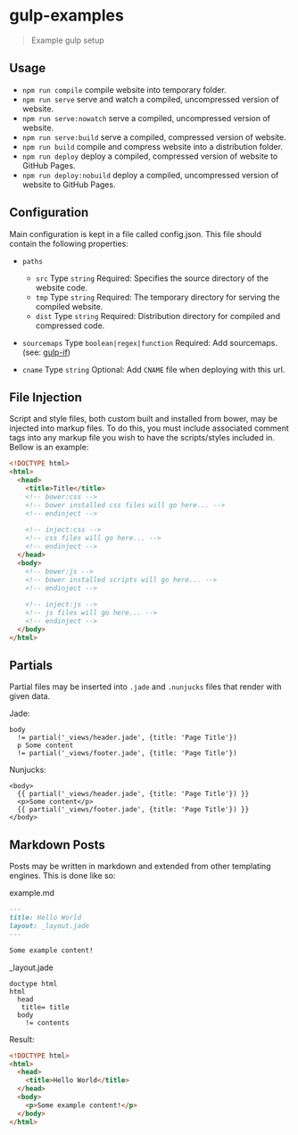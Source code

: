 # gulp-examples
> Example gulp setup

## Usage
- `npm run compile` compile website into temporary folder.
- `npm run serve` serve and watch a compiled, uncompressed version of website.
- `npm run serve:nowatch` serve a compiled, uncompressed version of website.
- `npm run serve:build` serve a compiled, compressed version of website.
- `npm run build` compile and compress website into a distribution folder.
- `npm run deploy` deploy a compiled, compressed version of website to GitHub Pages.
- `npm run deploy:nobuild` deploy a compiled, uncompressed version of website to GitHub Pages.

## Configuration
Main configuration is kept in a file called config.json. This file should contain the following properties:
- `paths`
  - `src` Type `string` Required: Specifies the source directory of the website code.
  - `tmp` Type `string` Required: The temporary directory for serving the compiled website.
  - `dist` Type `string` Required: Distribution directory for compiled and compressed code.

- `sourcemaps` Type `boolean|regex|function` Required: Add sourcemaps. (see: [gulp-if](https://www.npmjs.com/package/gulp-if))
- `cname` Type `string` Optional: Add `CNAME` file when deploying with this url.

## File Injection
Script and style files, both custom built and installed from bower, may be injected into markup files. To do this, you must include associated comment tags into any markup file you wish to have the scripts/styles included in. Bellow is an example:

```html
<!DOCTYPE html>
<html>
  <head>
    <title>Title</title>
    <!-- bower:css -->
    <!-- bower installed css files will go here... -->
    <!-- endinject -->
    
    <!-- inject:css -->
    <!-- css files will go here... -->
    <!-- endinject -->
  </head>
  <body>
    <!-- bower:js -->
    <!-- bower installed scripts will go here... -->
    <!-- endinject -->
    
    <!-- inject:js -->
    <!-- js files will go here... -->
    <!-- endinject -->
  </body>
</html>
```

## Partials
Partial files may be inserted into `.jade` and `.nunjucks` files that render with given data.

Jade:
```jade
body
  != partial('_views/header.jade', {title: 'Page Title'})
  p Some content
  != partial('_views/footer.jade', {title: 'Page Title'})
```

Nunjucks:
```nunjucks
<body>
  {{ partial('_views/header.jade', {title: 'Page Title'}) }}
  <p>Some content</p>
  {{ partial('_views/footer.jade', {title: 'Page Title'}) }}
</body>
```

## Markdown Posts
Posts may be written in markdown and extended from other templating engines. This is done like so:

example.md
```md
---
title: Hello World
layout: _layout.jade
---

Some example content!
```

_layout.jade
```jade
doctype html
html
  head
   title= title
  body
    != contents
```

Result:
```html
<!DOCTYPE html>
<html>
  <head>
    <title>Hello World</title>
  </head>
  <body>
    <p>Some example content!</p>
  </body>
</html>
```